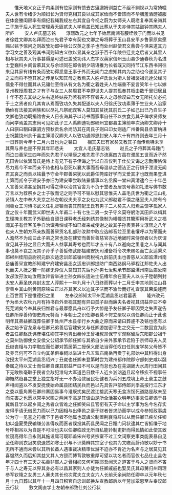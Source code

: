 <!-- { "loadSidebar": true } -->
　　惟天地义女正乎内柔则有位家则有馈去古寖邈姆训益亡不组不紃视以为常猗嗟夫人世有令绪少为顺妇长为贤母克相其良以成其家俭而不啬饰而不华膳羞酒醴被服在体妾媵闺房率有纲纪我绳我规左右其宜自今视之蔚为女师夫人既老复奉其亲诲其二子施于后人死生常理寿夭匪贰夫人学焉盖已知此葬从于夫亦侍其姑鼓钟其隅夫人所庐
　　安人卢氏墓志铭
　　淳熙改元之七年予始居南涧有腰绖候于门而以书见者徐姓文卿其名拜而泣曰先君子幸有契也文卿之毋将葬于玉山县安平乡鲁家原矣愿赐以铭予惊问之则故攷功郎中徐公汉英之季子也而处州赵使君文鼎尝与俱来道其力学习文之善及观其书词则知古义欲以显其亲之淑于百千年陵谷迁变之后者又其里人相与状其夫人行事甚缛是可述已盖攷功讳人杰字汉英家信州玉山县少通春秋为名进士登巍科乡闾皆慕其文与余顷同在郎舎朝夕晤语推为长者既又同持节江东西书问往来见其家有绪有条而攷功得悉意王事于外而无闺门之虑知其内为之助也今遂见其子之立而将不堕其家之传足以知其母之教焉夫人姓卢氏世为衢人曾祖襃祖元逹父经习儒业不得仕而其从兄骧仕至侍从有文名为衢之着姓夫人性端重不妄言笑年十七以嫁复州教授周君之才有子与女三人矣周君不幸即世夫人提其孤奉其柩由数千里归居且十年不忍去其姑之左右逮终姑丧乃若有所不容者夫人之母徐叹曰吾女无所托矣必托于士之贤者庶几其肯从焉而攷功久失其配遂以夫人归徐氏攷功素薄于生业夫人治家勤俭有法接其婣族和以尽礼凡祭祀宾客人莫知其贫抚其前氏二子如己出已乃自生子文卿也攷功既捐馆舎夫人日夜诲其子以诗书而家事自任不以衣食劳其子俾求贤师友而问学焉盖其志尚可见如此子三人禹卿迪功郎峡州宜都县主簿前卒次汤卿文卿孙十人曰骐曰駉曰骥驷方预秋贡名余尚防其在周氏子则曰卬女则适广州番禺县丞富桷进士祝麓饶州余干县主簿潘汉卿夫人以攷功遇郊恩封安人年六十有四终则去年三月十一日葬则今年十二月六日也为之铭曰
　　相其夫巳有家矣又教其子而传焉特未享其荣与养也是不畀其年耶悲夫
　　太宜人毛氏墓志铭
　　赵氏之子将葬其母踵门而泣曰善罙生四年而失先君子以靖康之难先君子亦流离四方虽在濮属五世而近孑然无田舎以依繄母氏是恃上有兄下有子侄诲之学以自奋仅列于仕矣又诲之忠勤廉恪俾尽力焉今不幸而亲不侍也相与忍死以襄大事而吾母温恭之德洁正之行惧于湮没无闻君其哀之而贲以铭曩予守金华郡善罙犹以武爵任筦库好学而文爱其才也既而果登进士第而贰令于建安予亦旧为建安宰尝取陆景倩事以名丞廨一堂曰真清逮今三十年邑人言善罙清甚至捐其可得之俸以治其官舎为不负于堂者及居丧号慕如礼法写佛书数万言以为荐祭乡之士子敬而记之则予可不铭以慰其思惟夫人盖毛氏世为衢之江山礼贤镇人左中奉大夫京之孙左朝议夫夫亨之女也为武义郎赵君不偄之继室夫人防有令闻善女工习诗书武义任礼贤镇而丧其前配王氏有男子二人矣夫人归焉主馈字孤家人宜之仅十年而武义即世夫人年甫二十有七生二男一女子守义莫夺躬治其田庐以缉其生理掩关教其子外勤俭自颐日课释老氏经刺绣其像制为幡幢货其簪珥用祈武义之福闻其子有佳客虽手自治馔弗惮或不如已者来戒使谢之故其子孙表表甚立淳熙之八年也夫人生朝方燕亲族而善罙贡名礼部孙汝勲中取应选邮音竝至里巷懽呼以为荣而夫人澹然不为动曰此子弟之常也及在建安而善哲善慈官亦近地嵗时来侍观者以为庆谓宜见其子孙之显且大而夫人益享其寿考也而年才五十有八以逝向之里巷之人与闻其事也莫不哀之况其子孙乎子善哲修武郎福建安抚司淮备将令次未赐名而亡女适秉义郎郴州桂阳县尉祝元龄次适忠训郎监循州商税祝九龄前氏出也善慈从义郎监潭州南岳庙善罙宣教郎知建宁府建安县丞女适忠训郎提防广南西路纲马驿程江邦佐夫人出也而夫人抚之若一防嫁无异仪人莫知其先后也孙男七汝勲承节郎监潭州南岳庙汝南汝邲汝孖汝屾汝用汝辡皆举进士孙女四长适进士伍椿年余在室夫人以长子陞朝列封太安人寿圣庆典封太宜人淳熙十一年九月十八日终而葬以十二月壬申其地则江山县崇善乡其山则黄冈原铭曰正以齐其家义以迪其子洁而不渝俭而好礼宜享其荣奚遽而止百世而下是惟德妇之里
　　左奉议郎知太平州芜湖县丞赵君墓表
　　隆兴改元予为丞大农秋九月有持书自外至视其题有异曰孤子赵而廉夫名者视其词益异曰不幸死芜湖矣今奉其丧归惟君与最厚愿具舟以行予大惊是予友任卿子耶因哭之失声遂告任卿所厚善侍御史周元特而下与朝士之识任卿者莫不愕立聚叹以谓任卿而止于此也明年其弟益卿既葬任卿于处州严水县孝行乡大曲之原而来请曰葬遽不及铭也愿有以表之始予官龙泉与任卿兄弟善后官建安又与任卿游加密平生之交无一二数固宜为此者盖任卿赵氏讳彦堪任卿其字也冑出秦悼王曾祖叔昻保宁军观察留后东阳郡公祖千之莫州防御使文安侯父公绍承节郎任卿与其弟自少来外家承节君陷于京师母夫人吴氏继丧相与力学取应而任卿对策居第二授保义郎法当得任叹曰任则废学矣父母皆不及养吾何可不自立约其弟俱奉祠以举进士凡五监庙南岳再贡于礼部始中其科得出身改授太平州芜湖县丞绍兴丁丑嵗也任卿未登第时尝为建州都作院郡守部刺史咸以牋奏属之待以文士而任卿自课其职益严曰不可以是而怠也及在芜湖嵗大水周行田间其下无敢秋毫取于民者会敌犯淮甸大军道邑日数千人近乡汹汹盗且起令移疾不视事任卿慨然趋县之堂上独立指呼无一不办治敛居民壮健者为兵列五戍境上命土豪主之鼓声相闻盗以不发安抚使始命属县团结民兵而邑以先具告戸部侍郎刘季高按行江东才之委以鹿角寨任卿曰寨固易事今淮既扰矣民渡江接武天寒无食冻馁死道路是敌未至而先害之也愿以常平米赈之两月季高是其请由是所全活甚众明年边事息任卿谒于县冀新县学以起乡闾之秀者众皆难之任卿笑曰县官衔有天子命以主学事为名今名存实废得乎请无借民力而以己力因相与出俸邑之豪于财者皆求助而学以成今参知政事虞公为守一见喜之符檄下于邑者不他属也既虞公制置荆襄将辟以从而任卿已疾矣任卿初以盛夏受民输缣劳甚得疾而医者误投其药县民闻之日踵门问状逮其亡皆抵缣于地号呼相吊以为自是不可活也夫以任卿临政无所自私能钤制吏姧而得民情如此使其致位寖高得年且永则其施设庸可既耶盖宋兴号贤宗室不过工文词察吏事类能表暴自见至任卿则衣冠笑貌退然如寒士识与不识莫辨其宗室子也其为文瞻而蔚诗敏以妙于书无所不通而未尝以其所长葢人遇事裁决精审优游不迫亦不肯近为名声与之居莫见其喜愠然久而后知其益又其人方颐而博背敦敏重厚可望以功名者而官仅七品仕止县佐年才四十有三天之祐善非耶人之骨相抑又何可期耶吾闻天之道吝于与人之贤而不吝于与人之寿无以畀其身必有以昌其家则人亦徒为任卿戚戚也娶吴氏其母舅归州司理参军钦降之女男三人亷夫其长也次寛夫立夫女六人长前夭余尚防任卿卒以元年秋七月十九日葬以其年十一月四日积官自忠训郎换左宣教郎后以年劳加覃恩至左奉议郎云行状
　　敷文阁直学士左朝奉郎致仕刘公行状
